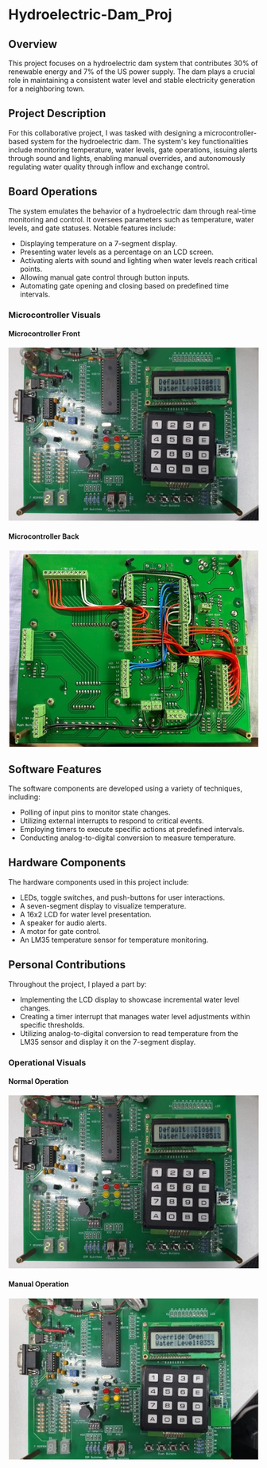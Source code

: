 # Hydroelectric-Dam_Proj

## Overview

This project focuses on a hydroelectric dam system that contributes 30% of renewable energy and 7% of the US power supply. The dam plays a crucial role in maintaining a consistent water level and stable electricity generation for a neighboring town.

## Project Description

For this collaborative project, I was tasked with designing a microcontroller-based system for the hydroelectric dam. The system's key functionalities include monitoring temperature, water levels, gate operations, issuing alerts through sound and lights, enabling manual overrides, and autonomously regulating water quality through inflow and exchange control.

## Board Operations

The system emulates the behavior of a hydroelectric dam through real-time monitoring and control. It oversees parameters such as temperature, water levels, and gate statuses. Notable features include:

- Displaying temperature on a 7-segment display.
- Presenting water levels as a percentage on an LCD screen.
- Activating alerts with sound and lighting when water levels reach critical points.
- Allowing manual gate control through button inputs.
- Automating gate opening and closing based on predefined time intervals.

### Microcontroller Visuals

#### Microcontroller Front
![Microcontroller Front](mcapp/normal.jpg)

#### Microcontroller Back
![Microcontroller Back](mcapp/back.jpg)

## Software Features

The software components are developed using a variety of techniques, including:

- Polling of input pins to monitor state changes.
- Utilizing external interrupts to respond to critical events.
- Employing timers to execute specific actions at predefined intervals.
- Conducting analog-to-digital conversion to measure temperature.

## Hardware Components

The hardware components used in this project include:

- LEDs, toggle switches, and push-buttons for user interactions.
- A seven-segment display to visualize temperature.
- A 16x2 LCD for water level presentation.
- A speaker for audio alerts.
- A motor for gate control.
- An LM35 temperature sensor for temperature monitoring.

## Personal Contributions

Throughout the project, I played a part by:

- Implementing the LCD display to showcase incremental water level changes.
- Creating a timer interrupt that manages water level adjustments within specific thresholds.
- Utilizing analog-to-digital conversion to read temperature from the LM35 sensor and display it on the 7-segment display.

### Operational Visuals

#### Normal Operation
![Normal Operation](mcapp/normal.jpg)

#### Manual Operation
![Manual Operation](mcapp/manual.jpg)
